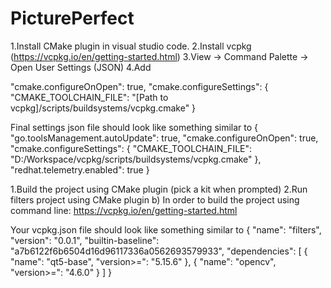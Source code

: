 # PicturePerfect

1.Install CMake plugin in visual studio code.
2.Install vcpkg (https://vcpkg.io/en/getting-started.html)
3.View -> Command Palette -> Open User Settings (JSON)
4.Add

"cmake.configureOnOpen": true,
"cmake.configureSettings": {
  "CMAKE_TOOLCHAIN_FILE": "[Path to vcpkg]/scripts/buildsystems/vcpkg.cmake"
}

Final settings json file should look like something similar to
{
    "go.toolsManagement.autoUpdate": true,
    "cmake.configureOnOpen": true,
    "cmake.configureSettings": {
        "CMAKE_TOOLCHAIN_FILE": "D:/Workspace/vcpkg/scripts/buildsystems/vcpkg.cmake"
    },
    "redhat.telemetry.enabled": true
}

1.Build the project using CMake plugin (pick a kit when prompted)
2.Run filters project using CMake plugin
b) In order to build the project using command line:
https://vcpkg.io/en/getting-started.html

Your vcpkg.json file should look like something similar to 
{
    "name": "filters",
    "version": "0.0.1",
    "builtin-baseline": "a7b6122f6b6504d16d96117336a0562693579933",
    "dependencies": [
        {
            "name": "qt5-base",
            "version>=": "5.15.6"
        },
        {
            "name": "opencv",
            "version>=": "4.6.0"
        }
    ]
}










